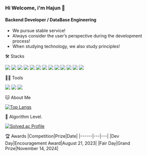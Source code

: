 ### Hi Welcome, i'm Hajun 👋

#### Backend Developer / DataBase Engineering
- We pursue stable service!
- Always consider the user’s perspective during the development process!
- When studying technology, we also study principles!


🛠️ Stacks

<img src="https://img.shields.io/badge/Python-181717?style=flat-square&logo=Python&logoColor=white"/> <img src="https://img.shields.io/badge/Redis-181717?style=flat-square&logo=Redis&logoColor=red"/> <img src="https://img.shields.io/badge/MySql-181717?style=flat-square&logo=MySql&logoColor=white"/> 
<img src="https://img.shields.io/badge/PostgreSQL-181717?style=flat-square&logo=PostgreSQL&logoColor=white"/> <img src="https://img.shields.io/badge/Spring-181717?style=flat-square&logo=Spring&logoColor=white"/> <img src="https://img.shields.io/badge/C++-181717?style=flat-square&logo=C++&logoColor=white"/> <img src="https://img.shields.io/badge/jAVA-181717?style=flat-square&logo=JAVA&logoColor=white"/> <img src="https://img.shields.io/badge/Spring Security-181717?style=flat-square&logo=Spring Security&logoColor=white"/> <img src="https://img.shields.io/badge/Amazon%20EC2-181717?style=flat-square&logo=Amazon%20EC2&logoColor=white"/> <img src="https://img.shields.io/badge/Amazon%20S3-181717?style=flat-square&logo=Amazon%20S3&logoColor=white"/> <img src="https://img.shields.io/badge/GitHub-181717?style=flat-square&logo=GitHub&logoColor=white"/> <img src="https://img.shields.io/badge/QueryDSL-181717?style=flat-square&logo=QueryDSL&logoColor=white"/> <img src="https://img.shields.io/badge/MyBatis-181717?style=flat-square&logo=MyBatis&logoColor=white"/> 



💪🏼 Tools 

<img src="https://img.shields.io/badge/GitHub-181717?style=flat-square&logo=GitHub&logoColor=white"/>  <img src="https://img.shields.io/badge/Anaconda-44A833?style=flat-square&logo=Anaconda&logoColor=white"/> <img src="https://img.shields.io/badge/IntelliJ IDEA-000000?style=flat-square&logo=IntelliJ IDEA&logoColor=white"/> 


🐱 About Me

[![Top Langs](https://github-readme-stats.vercel.app/api/top-langs/?username=developer-hajun)](https://github.com/anuraghazra/github-readme-stats)

🏅 Algorithm Level. 

[![Solved.ac Profile](http://mazassumnida.wtf/api/v2/generate_badge?boj=dlgkwns8828)](https://solved.ac/dlgkwns8828/)  


🏆 Awards
|Competition|Prize|Date|
|------|---|---|
|Dev Day|Encouragement Award|August 21, 2023|
|Fair Day|Grand Prize|November 14, 2024|


